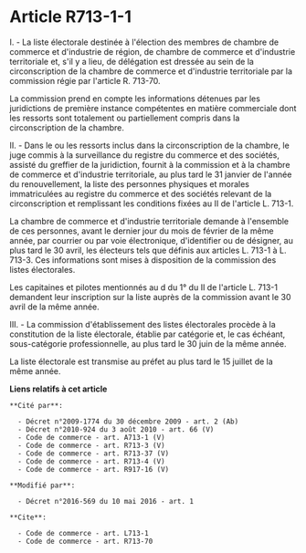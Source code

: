 # Article R713-1-1

I. - La liste électorale destinée à l'élection des membres de chambre de commerce et d'industrie de région, de chambre de
commerce et d'industrie territoriale et, s'il y a lieu, de délégation est dressée au sein de la circonscription de la chambre
de commerce et d'industrie territoriale par la commission régie par l'article R. 713-70. 

La commission prend en compte les informations détenues par les juridictions de première instance compétentes en matière
commerciale dont les ressorts sont totalement ou partiellement compris dans la circonscription de la chambre. 

II. - Dans le ou les ressorts inclus dans la circonscription de la chambre, le juge commis à la surveillance du registre du
commerce et des sociétés, assisté du greffier de la juridiction, fournit à la commission et à la chambre de commerce et
d'industrie territoriale, au plus tard le 31 janvier de l'année du renouvellement, la liste des personnes physiques et
morales immatriculées au registre du commerce et des sociétés relevant de la circonscription et remplissant les conditions
fixées au II de l'article L. 713-1. 

La chambre de commerce et d'industrie territoriale demande à l'ensemble de ces personnes, avant le dernier jour du mois de
février de la même année, par courrier ou par voie électronique, d'identifier ou de désigner, au plus tard le 30 avril, les
électeurs tels que définis aux articles L. 713-1 à L. 713-3. Ces informations sont mises à disposition de la commission des
listes électorales.

Les capitaines et pilotes mentionnés au d du 1° du II de l'article L. 713-1 demandent leur inscription sur la liste auprès de
la commission avant le 30 avril de la même année. 

III. - La commission d'établissement des listes électorales procède à la constitution de la liste électorale, établie par
catégorie et, le cas échéant, sous-catégorie professionnelle, au plus tard le 30 juin de la même année. 

La liste électorale est transmise au préfet au plus tard le 15 juillet de la même année.

**Liens relatifs à cet article**

	**Cité par**:

	  - Décret n°2009-1774 du 30 décembre 2009 - art. 2 (Ab)
	  - Décret n°2010-924 du 3 août 2010 - art. 66 (V)
	  - Code de commerce - art. A713-1 (V)
	  - Code de commerce - art. R713-3 (V)
	  - Code de commerce - art. R713-37 (V)
	  - Code de commerce - art. R713-4 (V)
	  - Code de commerce - art. R917-16 (V)

	**Modifié par**:

	  - Décret n°2016-569 du 10 mai 2016 - art. 1

	**Cite**:

	  - Code de commerce - art. L713-1
	  - Code de commerce - art. R713-70
